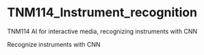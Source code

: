 # TNM114_Instrument_recognition
TNM114 AI for interactive media, recognizing instruments with CNN 

Recognize instruments with CNN
